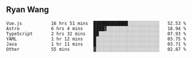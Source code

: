 ## Ryan Wang

<!--START_SECTION:waka-->

```text
Vue.js           16 hrs 51 mins  █████████████░░░░░░░░░░░░   52.53 %
Astro            6 hrs 4 mins    ████▓░░░░░░░░░░░░░░░░░░░░   18.94 %
TypeScript       2 hrs 32 mins   ██░░░░░░░░░░░░░░░░░░░░░░░   07.93 %
YAML             1 hr 12 mins    █░░░░░░░░░░░░░░░░░░░░░░░░   03.75 %
Java             1 hr 11 mins    █░░░░░░░░░░░░░░░░░░░░░░░░   03.71 %
Other            55 mins         ▓░░░░░░░░░░░░░░░░░░░░░░░░   02.87 %
```

<!--END_SECTION:waka-->
